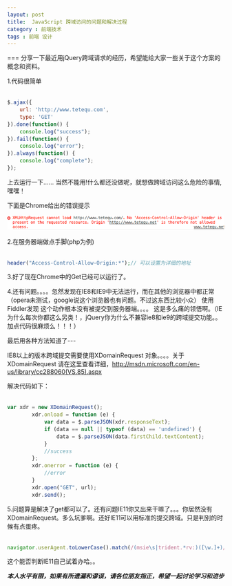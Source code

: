 ```yaml
---
layout: post
title:  JavaScript 跨域访问的问题和解决过程
category : 前端技术
tags : 前端 设计
---
```

===
分享一下最近用jQuery跨域请求的经历，希望能给大家一些关于这个方案的概念和资料。

1.代码很简单

```javascript

$.ajax({
	url: 'http://www.tetequ.com',
	type: 'GET'
}).done(function() {
	console.log("success");
}).fail(function() {
	console.log("error");
}).always(function() {
	console.log("complete");
});

```

上去运行一下......
当然不能用!什么都还没做呢，就想做跨域访问这么危险的事情,嘿嘿！

下面是Chrome给出的错误提示 

![网页设计](/blog-assets/2013-12-25/1.png)

2.在服务器端做点手脚(php为例)

```php

header("Access-Control-Allow-Origin:*");// 可以设置为详细的地址


```

3.好了现在Chrome中的Get已经可以运行了。

4.还有问题。。。。忽然发现在IE8和IE9中无法运行，而在其他的浏览器中都正常（opera未测试，google说这个浏览器也有问题。不过这东西比较小众）
使用Fiddler发现 这个动作根本没有被提交到服务器端。。。。
这是多么痛的领悟啊。（IE 为什么每次你都这么另类！，jQuery你为什么不兼容ie8和ie9的跨域提交功能。。加点代码很麻烦么！！！）

最后用各种方法知道了---

IE8以上的版本跨域提交需要使用XDomainRequest 对象。。。。关于 XDomainRequest 请在这里查看详细，<http://msdn.microsoft.com/en-us/library/cc288060(VS.85).aspx>

解决代码如下：

```javascript

var xdr = new XDomainRequest();
        xdr.onload = function (e) {
            var data = $.parseJSON(xdr.responseText);
            if (data == null || typeof (data) == 'undefined') {
                data = $.parseJSON(data.firstChild.textContent);
            }
            //success
        };
        xdr.onerror = function (e) {
            //error
        }
        xdr.open("GET", url);
        xdr.send();
```

5.问题算是解决了get都可以了。还有问题IE11你又出来干嘛了。。。你居然没有XDomainRequest。多么坑爹啊。还好IE11可以用标准的提交跨域。只是判别的时候有点蛋疼。

```javascript

navigator.userAgent.toLowerCase().match(/(msie\s|trident.*rv:)([\w.]+)/)

```

这个能否判断IE11自己试着办哈。。


***本人水平有限，如果有所遗漏和谬误，请各位朋友指正，希望一起讨论学习和进步***